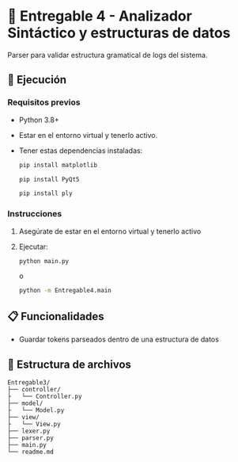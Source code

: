 # 📐 Entregable 4 - Analizador Sintáctico y estructuras de datos

Parser para validar estructura gramatical de logs del sistema.

## 🚀 Ejecución

### Requisitos previos
- Python 3.8+

- Estar en el entorno virtual y tenerlo activo.

- Tener estas dependencias instaladas:
   ```sh
   pip install matplotlib

   pip install PyQt5

   pip install ply
   ```

### Instrucciones
1. Asegúrate de estar en el entorno virtual y tenerlo activo

2. Ejecutar:
   ```sh
   python main.py
   ```
   o
   ```sh
   python -m Entregable4.main
   ```

## 📋 Funcionalidades
- Guardar tokens parseados dentro de una estructura de datos


## 📂 Estructura de archivos
```
Entregable3/
├── controller/
├   └── Controller.py
├── model/
├   └── Model.py
├── view/
├   └── View.py
├── lexer.py
├── parser.py
├── main.py
└── readme.md
```